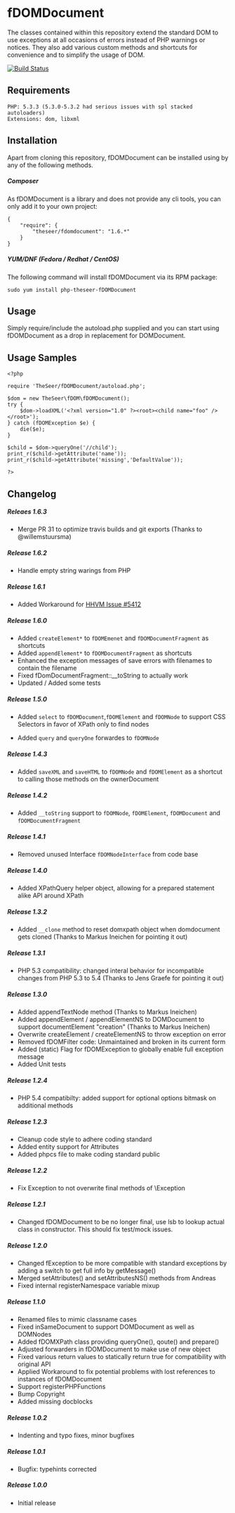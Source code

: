 fDOMDocument
============

The classes contained within this repository extend the standard DOM to use exceptions at
all occasions of errors instead of PHP warnings or notices. They also add various custom methods
and shortcuts for convenience and to simplify the usage of DOM.

[![Build Status](https://travis-ci.org/theseer/fDOMDocument.png)](https://travis-ci.org/theseer/fDOMDocument)

Requirements
------------

    PHP: 5.3.3 (5.3.0-5.3.2 had serious issues with spl stacked autoloaders)
    Extensions: dom, libxml


Installation
------------
Apart from cloning this repository, fDOMDocument can be installed using by any of the following methods.

##### Composer
As fDOMDocument is a library and does not provide any cli tools, you can only add it to your own project:

    {
        "require": {
            "theseer/fdomdocument": "1.6.*"
        }
    }


##### YUM/DNF (Fedora / Redhat / CentOS)
The following command will install fDOMDocument via its RPM package:

    sudo yum install php-theseer-fDOMDocument


Usage
-----

Simply require/include the autoload.php supplied and you can start using fDOMDocument as a
drop in replacement for DOMDocument.

Usage Samples
-------------
    <?php

    require 'TheSeer/fDOMDocument/autoload.php';

    $dom = new TheSeer\fDOM\fDOMDocument();
    try {
        $dom->loadXML('<?xml version="1.0" ?><root><child name="foo" /></root>');
    } catch (fDOMException $e) {
        die($e);
    }

    $child = $dom->queryOne('//child');
    print_r($child->getAttribute('name'));
    print_r($child->getAttribute('missing','DefaultValue'));

    ?>

Changelog
---------
##### Releaes 1.6.3
* Merge PR 31 to optimize travis builds and git exports (Thanks to @willemstuursma)

##### Release 1.6.2
* Handle empty string warings from PHP

##### Release 1.6.1
* Added Workaround for [HHVM Issue #5412](https://github.com/facebook/hhvm/issues/5412)

##### Release 1.6.0
* Added ```createElement*``` to ```fDOMEmenet``` and ```fDOMDocumentFragment``` as shortcuts
* Added ```appendElement*``` to ```fDOMDocumentFragment``` as shortcuts
* Enhanced the exception messages of save errors with filenames to contain the filename
* Fixed fDomDocumentFragment::__toString to actually work
* Updated / Added some tests

##### Release 1.5.0
* Added ```select``` to ```fDOMDocument```,```fDOMElement``` and ```fDOMNode``` to support
  CSS Selectors in favor of XPath only to find nodes

* Added ```query``` and ```queryOne``` forwardes to ```fDOMNode```

##### Release 1.4.3
* Added ```saveXML``` and ```saveHTML``` to ```fDOMNode``` and ```fDOMElement``` as a
  shortcut to calling those methods on the ownerDocument

##### Release 1.4.2
* Added ```__toString``` support to ```fDOMNode```, ```fDOMElement```, ```fDOMDocument``` and ```fDOMDocumentFragment```

##### Release 1.4.1
* Removed unused Interface ```fDOMNodeInterface``` from code base

##### Release 1.4.0
* Added XPathQuery helper object, allowing for a prepared statement alike API around XPath

##### Release 1.3.2
* Added ```__clone``` method to reset domxpath object when domdocument gets cloned (Thanks to Markus Ineichen for pointing it out)

##### Release 1.3.1
* PHP 5.3 compatibility: changed interal behavior for incompatible changes from PHP 5.3 to 5.4 (Thanks to Jens Graefe for pointing it out)

##### Release 1.3.0
* Added appendTextNode method (Thanks to Markus Ineichen)
* Added appendElement / appendElementNS to DOMDocument to support documentElement "creation" (Thanks to Markus Ineichen)
* Overwrite createElement / createElementNS to throw exception on error
* Removed fDOMFilter code: Unmaintained and broken in its current form
* Added (static) Flag for fDOMException to globally enable full exception message
* Added Unit tests

##### Release 1.2.4
* PHP 5.4 compatibilty: added support for optional options bitmask on additional methods

##### Release 1.2.3
* Cleanup code style to adhere coding standard
* Added entity support for Attributes
* Added phpcs file to make coding standard public

##### Release 1.2.2
* Fix Exception to not overwrite final methods of \Exception

##### Release 1.2.1
* Changed fDOMDocument to be no longer final, use lsb to lookup actual class in constructor.
  This should fix test/mock issues.

##### Release 1.2.0
* Changed fException to be more compatible with standard exceptions by adding a switch to get full info by getMessage()
* Merged setAttributes() and setAttributesNS() methods from Andreas
* Fixed internal registerNamespace variable mixup

##### Release 1.1.0
* Renamed files to mimic classname cases
* Fixed inSameDocument to support DOMDocument as well as DOMNodes
* Added fDOMXPath class providing queryOne(), qoute() and prepare()
* Adjusted forwarders in fDOMDocument to make use of new object
* Fixed various return values to statically return true for compatibility with original API
* Applied Workaround to fix potential problems with lost references to instances of fDOMDocument
* Support registerPHPFunctions
* Bump Copyright
* Added missing docblocks

##### Release 1.0.2
* Indenting and typo fixes, minor bugfixes

##### Release 1.0.1
* Bugfix: typehints corrected

##### Release 1.0.0
* Initial release
